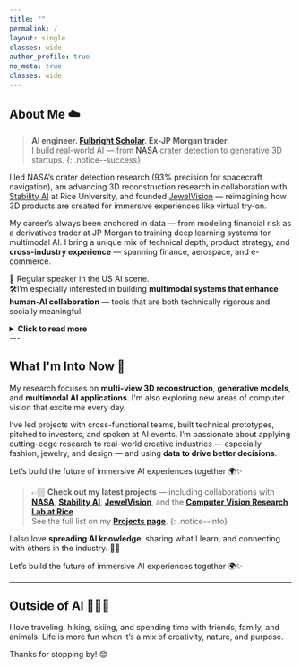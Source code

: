 ```yaml
---
title: ""
permalink: /
layout: single
classes: wide 
author_profile: true
no_meta: true
classes: wide
---
```


## About Me ☁️ 

<!-- Hi, I’m Anekha — currently completing my Master’s in Data Science at [**Rice University**](https://csweb.rice.edu/academics/graduate-programs/professional-master-data-science) in Houston, Texas, where I specialize in **Computer Vision** through the [**Fulbright Elsevier UK-US Scholarship**](https://fulbright.org.uk/people-search/anekha-sokhal/).   -->

<!-- I'm developing an **object detection deep learning model** in collaboration with [**NASA**](https://www.nasa.gov/johnson/), and conducting **3D reconstruction research** in partnership with [**Stability AI**](https://stability.ai) as part of the [**Computer Vision Research Lab at Rice**](https://vision.rice.edu/).  -->

> **AI engineer. [Fulbright Scholar](https://fulbright.org.uk/people-search/anekha-sokhal/). Ex-JP Morgan trader.**  
> I build real-world AI — from [NASA](https://www.nasa.gov/johnson/) crater detection to generative 3D startups.
{: .notice--success}

I led NASA’s crater detection research (93% precision for spacecraft navigation), am advancing 3D reconstruction research in collaboration with [Stability AI](https://stability.ai) at Rice University, and founded [JewelVision](https://jewelvision.ai/) — reimagining how 3D products are created for immersive experiences like virtual try-on.

My career’s always been anchored in data — from modeling financial risk as a derivatives trader at JP Morgan to training deep learning systems for multimodal AI. I bring a unique mix of technical depth, product strategy, and **cross-industry experience** — spanning finance, aerospace, and e-commerce.

🎤 Regular speaker in the US AI scene.  
🛠️I’m especially interested in building **multimodal systems that enhance human-AI collaboration** — tools that are both technically rigorous and socially meaningful.

<details>
  <summary><strong>Click to read more</strong></summary>

  <br>

  <h2>My Story ✨</h2>

  <p>My journey into tech hasn’t been linear. I graduated with a degree in <strong><a href="https://warwick.ac.uk/study/undergraduate/courses/bsc-morse/">MORSE (Mathematics, Operational Research, Statistics, and Economics)</a></strong> from the <strong>University of Warwick</strong> in 2014 — basically data science before it had a name! My first job out of university was at <strong><a href="https://www.jpmorgan.com/markets">JP Morgan</a></strong> as a <strong>Derivatives Trader</strong>, which had been my dream job — and where I spent the next 7 years.</p>

  <div style="display: flex; flex-wrap: wrap; gap: 20px; align-items: center; margin-top: 20px;">
  <div style="flex: 1 1 300px; text-align: center;">
    <img src="assets/about/E741938_Anekha Sokhal_esource.jpg" alt="JP Morgan Headshot" style="max-width: 100%; border-radius: 10px;">
    <p style="margin-top: 8px; font-style: italic; font-size: 0.9em;">At JP Morgan – Derivatives Trader in London (2019)</p>
  </div>
  <div style="flex: 1 1 300px; text-align: center;">
    <img src="/assets/about/84.jpg" alt="Demo Day Presentation" style="max-width: 100%; border-radius: 10px;">
    <p style="margin-top: 8px; font-style: italic; font-size: 0.9em;">Demo Day (2024) — Presenting JewelVision, my AI startup</p>
  </div>
</div>
    
  <p>During the pandemic, I found myself helping my family’s business and fell in love with using <strong>data analytics for business transformation</strong>. That experience — and a pro bono consulting project with the <strong><a href="https://www.jpmorganchase.com/impact/volunteerism">Maharishi Institute</a></strong> (the world’s first self-funded university) — opened my eyes to the power of data beyond the trading floor.</p>

  <p>Helping them made me realize how much customer-focused consumer businesses lacked data-driven decision making — a huge contrast to the energy markets I came from, where every move was backed by data. 💡</p>

  <p>I joined the <strong><a href="https://www.lewagon.com/data-science-course">Le Wagon bootcamp</a></strong> to build a strong foundation in data science and reignite my Python programming. Wanting to make a real difference using data, I felt driven to understand <em>what to build</em> — which led me to being awarded a <strong>Fulbright Scholarship</strong>, and eventually to Rice, where I founded <strong><a href="https://www.jewelvision.ai/">JewelVision</a></strong> — a startup building <strong>3D assets and virtual try-on experiences</strong> using computer vision and generative AI for e-commerce brands. 💍✨</p>

</details>
---

## What I'm Into Now 🚀

My research focuses on **multi-view 3D reconstruction**, **generative models**, and **multimodal AI applications**. I'm also exploring new areas of computer vision that excite me every day.

I’ve led projects with cross-functional teams, built technical prototypes, pitched to investors, and spoken at AI events. I’m passionate about applying cutting-edge research to real-world creative industries — especially fashion, jewelry, and design — and using **data to drive better decisions**. 

Let’s build the future of immersive AI experiences together 🌍✨

> 👉🏽 **Check out my latest projects** — including collaborations with [**NASA**](https://www.nasa.gov/johnson/), [**Stability AI**](https://stability.ai), [**JewelVision**](https://www.jewelvision.ai), and the [**Computer Vision Research Lab at Rice**](https://vision.rice.edu/).  
> See the full list on my [**Projects page**](/projects/).
{: .notice--info}

I also love **spreading AI knowledge**, sharing what I learn, and connecting with others in the industry. 🤝💬

Let’s build the future of immersive AI experiences together 🌍✨

---

## Outside of AI 🧘🏽‍♀️

I love traveling, hiking, skiing, and spending time with friends, family, and animals. Life is more fun when it’s a mix of creativity, nature, and purpose.

Thanks for stopping by! 😊
